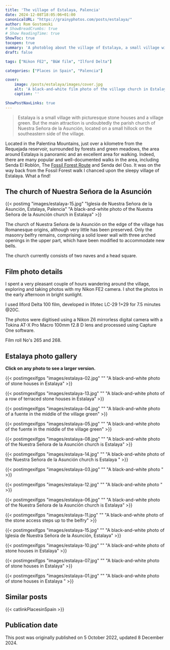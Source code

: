 ```yaml
---
title: 'The village of Estalaya, Palencia'
date: 2024-12-08T18:05:06+01:00
canonicalURL: "https://grainyphotos.com/posts/estalaya/"
author: Rom Gostomski
# ShowBreadCrumbs: true
# Show ReadingTime: true
ShowToc: true
tocopen: true
summary: 'A photoblog about the village of Estalaya, a small village with picturesque stone houses and a village green. But the main attraction is the parish church of Nuestra Señora de la Asunción, located on a small hillock on the southeastern side of the village.'
draft: false

tags: ["Nikon FE2", "B&W film", "Ilford Delta"]

categories: ["Places in Spain", "Palencia"]

cover:
    image: /posts/estalaya/images/cover.jpg
    alt: 'A black-and-white film photo of the village church in Estalaya'
    caption: ''

ShowPostNavLinks: true
---
```

> Estalaya is a small village with picturesque stone houses and a village green. But the main attraction is undoubtedly the parish church of Nuestra Señora de la Asunción, located on a small hillock on the southeastern side of the village.

Located in the Palentina Mountains, just over a kilometre from the Requejada reservoir, surrounded by forests and green meadows, the area around Estalaya is panoramic and an excellent area for walking. Indeed, there are many popular and well-documented walks in the area, including Senda El Roblón, The [Fossil Forest Route](https://grainyphotos.com/posts/verdena/) and Senda del Oso. It was on the way back from the Fossil Forest walk I chanced upon the sleepy village of Estalaya. What a find!

## The church of Nuestra Señora de la Asunción

{{< postimg "images/estalaya-15.jpg" 
"Iglesia de Nuestra Señora de la Asunción, Estalaya, Palencia" 
"A black-and-white photo of the Nuestra Señora de la Asunción church in Estalaya" >}}

The church of Nuestra Señora de la Asunción on the edge of the village has Romanesque origins, although very little has been preserved. Only the masonry belfry remains, comprising a solid lower wall with three arched openings in the upper part, which have been modified to accommodate new bells. 

The church currently consists of two naves and a head square.

## Film photo details

I spent a very pleasant couple of hours wandering around the village, exploring and taking photos with my Nikon FE2 camera. I shot the photos in the early afternoon in bright sunlight.

I used Ilford Delta 100 film, developed in Ilfotec LC-29 1+29 for 7.5 minutes @20C.

The photos were digitised using a Nikon Z6 mirrorless digital camera with a Tokina AT-X Pro Macro 100mm f2.8 D lens and processed using Capture One software.

Film roll No's 265 and 268.

## Estalaya photo gallery

**Click on any photo to see a larger version.**

{{< postimgexifgps "images/estalaya-02.jpg" 
"" 
"A black-and-white photo of stone houses in Estalaya" >}}

{{< postimgexifgps "images/estalaya-13.jpg" 
"" 
"A black-and-white photo of a row of terraced stone houses in Estalaya" >}}

{{< postimgexifgps "images/estalaya-04.jpg" 
"" 
"A black-and-white photo of a fuente in the middle of the village green" >}}

{{< postimgexifgps "images/estalaya-05.jpg" 
"" 
"A black-and-white photo of the fuente in the middle of the village green" >}}

{{< postimgexifgps "images/estalaya-08.jpg" 
"" 
"A black-and-white photo of the Nuestra Señora de la Asunción church is Estalaya" >}}

{{< postimgexifgps "images/estalaya-14.jpg" 
"" 
"A black-and-white photo of the Nuestra Señora de la Asunción church is Estalaya " >}}

{{< postimgexifgps "images/estalaya-03.jpg" 
"" 
"A black-and-white photo " >}}

{{< postimgexifgps "images/estalaya-12.jpg" 
"" 
"A black-and-white photo " >}}

{{< postimgexifgps "images/estalaya-06.jpg" 
"" 
"A black-and-white photo of the Nuestra Señora de la Asunción church is Estalaya" >}}

{{< postimgexifgps "images/estalaya-11.jpg" 
"" 
"A black-and-white photo of the stone access steps up to the belfry" >}}

{{< postimgexifgps "images/estalaya-15.jpg" 
"" 
"A black-and-white photo of Iglesia de Nuestra Señora de la Asunción, Estalaya" >}}

{{< postimgexifgps "images/estalaya-10.jpg" 
"" 
"A black-and-white photo of stone houses in Estalaya" >}}

{{< postimgexifgps "images/estalaya-07.jpg" 
"" 
"A black-and-white photo of stone houses in Estalaya" >}}

{{< postimgexifgps "images/estalaya-01.jpg" 
"" 
"A black-and-white photo of stone houses in Estalaya " >}}

## Similar posts

{{< catlinkPlacesinSpain >}}

## Publication date

This post was originally published on 5 October 2022, updated 8 December 2024.
